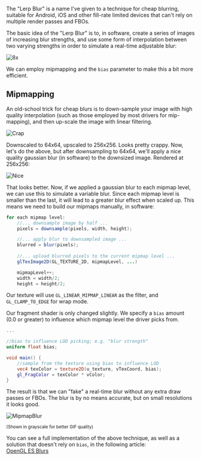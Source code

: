 The "Lerp Blur" is a name I've given to a technique for cheap blurring, suitable for Android, iOS and other fill-rate limited devices that can't rely on multiple render passes and FBOs. 

The basic idea of the "Lerp Blur" is to, in software, create a series of images of increasing blur strengths, and use some form of interpolation between two varying strengths in order to simulate a real-time adjustable blur:

![8x](http://i.imgur.com/JL3yQ.png)

We can employ mipmapping and the `bias` parameter to make this a bit more efficient.

## Mipmapping

An old-school trick for cheap blurs is to down-sample your image with high quality interpolation (such as those employed by most drivers for mip-mapping), and then up-scale the image with linear filtering. 

![Crap](http://i.imgur.com/e7zb4.png)

Downscaled to 64x64, upscaled to 256x256. Looks pretty crappy. Now, let's do the above, but after downsampling to 64x64, we'll apply a nice quality gaussian blur (in software) to the downsized image. Rendered at 256x256:

![Nice](http://i.imgur.com/ZOPd1.png)

That looks better. Now, if we applied a gaussian blur to each mipmap level, we can use this to simulate a variable blur. Since each mipmap level is smaller than the last, it will lead to a greater blur effect when scaled up. This means we need to build our mipmaps manually, in software:

```java
for each mipmap level:
    //... downsample image by half ...
    pixels = downsample(pixels, width, height);

    //... apply blur to downsampled image ...
    blurred = blur(pixels);    
    
    //... upload blurred pixels to the current mipmap level ...
    glTexImage2D(GL_TEXTURE_2D, mipmapLevel, ...)

    mipmapLevel++;
    width = width/2;
    height = height/2;
```

Our texture will use `GL_LINEAR_MIPMAP_LINEAR` as the filter, and `GL_CLAMP_TO_EDGE` for wrap mode.

Our fragment shader is only changed slightly. We specify a `bias` amount (0.0 or greater) to influence which mipmap level the driver picks from. 

```glsl
...

//bias to influence LOD picking; e.g. "blur strength"
uniform float bias;

void main() {
	//sample from the texture using bias to influence LOD
	vec4 texColor = texture2D(u_texture, vTexCoord, bias);
	gl_FragColor = texColor * vColor;
}
```

The result is that we can "fake" a real-time blur without any extra draw passes or FBOs. The blur is by no means accurate, but on small resolutions it looks good.

![MipmapBlur](http://i.imgur.com/FAROj.gif)

<sup>(Shown in grayscale for better GIF quality)</sup>

You can see a full implementation of the above technique, as well as a solution that doesn't rely on `bias`, in the following article:  
[OpenGL ES Blurs](OpenGL-ES-Blurs)
